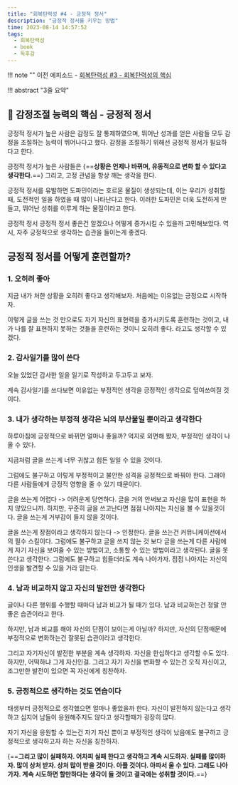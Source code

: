 ```yaml
---
title: "회복탄력성 #4 - 긍정적 정서"
description: "긍정적 정서를 키우는 방법"
time: 2023-08-14 14:57:52
tags:
  - 회복탄력성
  - book
  - 독후감
---
```


!!! note ""
    이전 에피소드 - [회복탄력성 #3 - 회복탄력성의 핵심](/fromitive-diary/diary/2023-08-11-book)


!!! abstract "3줄 요약"

## 🤗 감정조절 능력의 핵심 - 긍정적 정서

긍정적 정서가 높은 사람은 감정도 잘 통제하였으며, 뛰어난 성과를 얻은 사람들 모두 감정을 조절하는 능력이 뛰어나다고 했다. 감정을 조절하기 위해선 긍정적 정서가 필요하다고 한다.

긍정적 정서가 높은 사람들은 {==**상황은 언제나 바뀌며, 유동적으로 변화 할 수 있다고 생각한다.**==} 그리고, 고정 관념을 항상 깨는 생각을 한다.

긍정적 정서를 유발하면 도파민이라는 호르몬 물질이 생성되는데, 이는 우리가 성취할 때, 도전적인 일을 하였을 때 많이 나타난다고 한다. 이러한 도파민은 더욱 도전하게 만들고, 뛰어난 성취를 이루게 하는 물질이라고 한다.

긍정적 정서 긍정적 정서 좋은건 알겠으나 어떻게 증가시킬 수 있을까 고민해보았다. 역시, 자주 긍정적으로 생각하는 습관을 들이는게 좋겠다.

## 긍정적 정서를 어떻게 훈련할까?
### 1. 오히려 좋아

지금 내가 처한 상황을 오히려 좋다고 생각해보자. 처음에는 이유없는 긍정으로 시작하자.

이렇게 글을 쓰는 것 만으로도 자기 자신의 표현력을 증가시키도록 훈련하는 것이고, 내가 나를 잘 표현하지 못하는 것들을 훈련하는 것이니 오히려 좋다. 라고도 생각할 수 있겠다.

### 2. 감사일기를 많이 쓴다

오늘 있었던 감사한 일을 일기로 작성하고 두고두고 보자. 

계속 감사일기를 쓰다보면 이유없는 부정적인 생각을 긍정적인 생각으로 덮여쓰여질 것이다.

### 3. 내가 생각하는 부정적 생각은 뇌의 부산물일 뿐이라고 생각한다

하루아침에 긍정적으로 바뀌면 얼마나 좋을까? 억지로 외면해 봤자, 부정적인 생각이 나올 수 있다.

지금처럼 글을 쓰는게 너무 귀찮고 힘든 일일 수 있을 것이다.

그럼에도 불구하고 이렇게 부정적이고 불안한 성격을 긍정적으로 바꿔야 한다. 그래야 다른 사람들에게 긍정적 영향을 줄 수 있기 때문이다.

글을 쓰는게 어렵다 -> 어려운게 당연하다. 글을 거의 안써보고 자신을 많이 표현을 하지 않았으니까. 하지만, 꾸준히 글을 쓰고난다면 점점 나아지는 자신을 볼 수 있을것이다. 글을 쓰는게 거부감이 들지 않을 것이다.

글을 쓰는게 장점이라고 생각하지 않는다 -> 인정한다. 글을 쓰는건 커뮤니케이션에서의 필수 스킬이다. 그럼에도 불구하고 글을 쓰지 않는 것 보다 글을 쓰는게 다른 사람에게 자기 자신을 보여줄 수 있는 방법이고, 소통할 수 있는 방법이라고 생각된다. 글을 못쓴다고 생각한다. 그럼에도 불구하고 힘들더라도 계속 나아가자. 점점 나아지는 자신의 인생을 발견할 수 있을 거라 믿는다.

### 4. 남과 비교하지 않고 자신의 발전만 생각한다

글이나 다른 행위를 수행할 때마다 남과 비교가 될 때가 있다. 남과 비교하는건 정말 안 좋은 습관이라고 한다.

하지만, 남과 비교를 해야 자신의 단점이 보이는게 아닐까? 하지만, 자신의 단점때문에 부정적으로 변화하는건 잘못된 습관이라고 생각한다.

그리고 자기자신이 발전한 부분을 계속 생각하자. 자신을 한심하다고 생각할 수도 있다. 하지만, 어떡하냐 그게 자신인걸. 그리고 자기 자신을 변화할 수 있는건 오직 자신이고, 조그만한 발전이 있으면 꼭 자신에게 칭찬하자.

### 5. 긍정적으로 생각하는 것도 연습이다

태생부터 긍정적으로 생각했으면 얼마나 좋았을까 한다. 자신이 발전하지 않는다고 생각하고 심지어 남들이 응원해주지도 않다고 생각할때가 굉장히 많다.

자기 자신을 응원할 수 있는건 자기 자신 뿐이고 부정적인 생각이 났음에도 불구하고 긍정적으로 생각하고자 하는 자신을 칭찬하자.

{==**그리고 많이 실패하자. 어차피 실패 한다고 생각하고 계속 시도하자. 실패를 많이하자. 많이 상처 받자. 상처 많이 받을 것이다. 아플 것이다. 아파서 울 수 있다. 그래도 나아가자. 계속 시도하면 할만하다는 생각이 들 것이고 결국에는 성취할 것이다.**==}